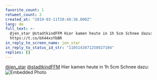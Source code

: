 ```yaml
---
favorite_count: 1
retweet_count: 2
created_at: "2019-03-11T20:48:36.000Z"
lang: de
full_text: >-
  @jen_star @stadtkindFFM Hier kamen heute in 1h 5cm Schnee dazu:
  https://t.co/bX44xsYbBR
in_reply_to_screen_name: jen_star
in_reply_to_status_id_str: "1105143871258927104"
replies: []
---
```


[@jen_star](https://twitter.com/jen_star)
[@stadtkindFFM](https://twitter.com/stadtkindFFM) Hier kamen heute in 1h 5cm
Schnee dazu:
![Embedded Photo](https://twitter-media-coderbyheart.s3.eu-north-1.amazonaws.com/1105208925455110144-D1Z9pv1W0AAqTv7.jpg)
